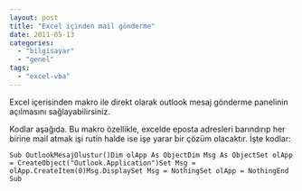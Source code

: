 ```yaml
---
layout: post
title: "Excel içinden mail gönderme"
date: 2011-05-13
categories: 
  - "bilgisayar"
  - "genel"
tags: 
  - "excel-vba"
---
```


Excel içerisinden makro ile direkt olarak outlook mesaj gönderme panelinin açılmasını sağlayabilirsiniz.  
  
Kodlar aşağıda. Bu makro özellikle, excelde eposta adresleri barındırıp her birine mail atmak işi rutin halde ise işe yarar bir çözüm olacaktır. İşte kodlar:  

```
Sub OutlookMesajOlustur()Dim olApp As ObjectDim Msg As ObjectSet olApp = CreateObject("Outlook.Application")Set Msg = olApp.CreateItem(0)Msg.DisplaySet Msg = NothingSet olApp = NothingEnd Sub
```
